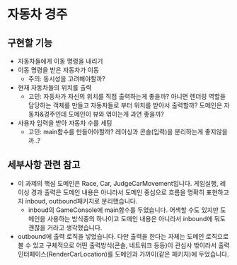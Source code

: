 # 자동차 경주

## 구현할 기능
 - 자동차들에게 이동 명령을 내리기
 - 이동 명령을 받은 자동차가 이동
   - 주의: 동시성을 고려해야할까?
 - 현재 자동차들의 위치를 출력
   - 고민: 자동차가 자신의 위치를 직접 출력하는게 좋을까? 아니면 렌더링 역할을 담당하는 객체를 만들고 자동차들로 부터 위치를 받아서 출력할까? 도메인은 자동차&경주인데 도메인이 뷰와 엮이는게 과연 좋을까?
 - 사용자 입력을 받아 자동차 수를 세팅
   - 고민: main함수를 만들어야할까? 레이싱과 콘솔(입력)을 분리하는게 좋지않을까..?

## 세부사항 관련 참고
 - 이 과제의 핵심 도메인은 Race, Car, JudgeCarMovement입니다. 게임실행, 레이싱 경과 출력은 도메인 내용은 아니라서 도메인 중심으로 흐름을 명확히 표현하고자 inboud, outbound패키지로 분리했습니다.
   - inboud의 GameConsole에 main함수를 두었습니다. 어색할 수도 있지만 도메인을 사용하는 방식중의 하나이고 도메인 내용은 아니라서 inbound에 둬도 괜찮을 거라고 생각했습니다.
 - outbound에 출력 로직을 넣었습니다. 다만 출력을 한다는 자체는 도메인 로직으로 볼 수 있고 구체적으로 어떤 출력방식(콘솔, 네트워크 등등)이 관심사 밖이라서 출력 인터페이스(RenderCarLocation)를 도메인과 가까이(같은 패키지)에 두었습니다.


